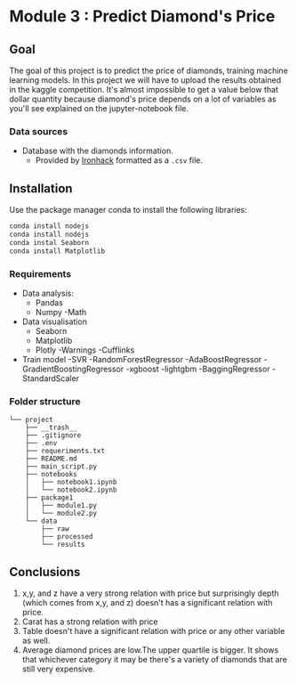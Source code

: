 # Module 3 : Predict Diamond's Price


## Goal

The goal of this project is to predict the price of diamonds, training machine learning models. In this project we will have to upload the results obtained in the kaggle competition.
It's almost impossible to get a value below that dollar quantity because diamond's price depends on a lot of variables as you'll see explained on the jupyter-notebook file.


### Data sources 
 - Database with the diamonds information.
    - Provided by [Ironhack](http://www.potacho.com/files/ironhack/diamonds_train.csv) formatted as a `.csv` file.
 
 ## **Installation**
Use the package manager conda to install the following libraries:

```bash
conda install nodejs
conda install nodejs
conda instal Seaborn
conda install Matplotlib
```
 ### Requirements
 - Data analysis:
    - Pandas
    - Numpy
    -Math
- Data visualisation
    - Seaborn
    - Matplotlib
    - Plotly
    -Warnings
    -Cufflinks
- Train model
    -SVR
    -RandomForestRegressor
    -AdaBoostRegressor
    -GradientBoostingRegressor
    -xgboost
    -lightgbm
    -BaggingRegressor
    -StandardScaler
###  **Folder structure**
```
└── project
    ├── __trash__
    ├── .gitignore
    ├── .env
    ├── requeriments.txt
    ├── README.md
    ├── main_script.py
    ├── notebooks
    │   ├── notebook1.ipynb
    │   └── notebook2.ipynb
    ├── package1
    │   ├── module1.py
    │   └── module2.py
    └── data
        ├── raw
        ├── processed
        └── results
```
## Conclusions 
1. x,y, and z have a very strong relation with price but surprisingly depth (which comes from x,y, and z) doesn't has a significant relation with price.
2. Carat has a strong relation with price
3. Table doesn't have a significant relation with price or any other variable as well.
4. Average diamond prices are low.The upper quartile is bigger. It shows that whichever category it may be there's a variety of diamonds that are still very expensive.



